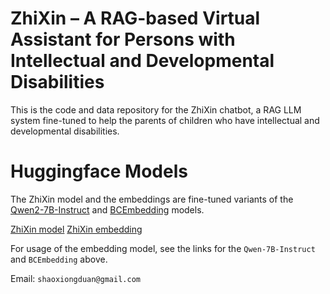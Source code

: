 # ZhiXin – A RAG-based Virtual Assistant for Persons with Intellectual and Developmental Disabilities

This is the code and data repository for the ZhiXin chatbot, a RAG LLM system fine-tuned to help the parents of children who have intellectual and developmental disabilities.

# Huggingface Models

The ZhiXin model and the embeddings are fine-tuned variants of the [Qwen2-7B-Instruct](https://github.com/QwenLM/Qwen2) and [BCEmbedding](https://github.com/netease-youdao/BCEmbedding) models.

[ZhiXin model](https://huggingface.co/noctuashap/ZhiXin_model)
[ZhiXin embedding](https://huggingface.co/noctuashap/ZhiXin_embedding)

For usage of the embedding model, see the links for the ```Qwen-7B-Instruct``` and ```BCEmbedding``` above.

Email: ```shaoxiongduan@gmail.com```
